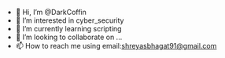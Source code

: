 - 👋 Hi, I’m @DarkCoffin
- 👀 I’m interested in cyber_security
- 🌱 I’m currently learning scripting
- 💞️ I’m looking to collaborate on ...
- 📫 How to reach me using email:shreyasbhagat91@gmail.com

<!---
shreyas2413/shreyas2413 is a ✨ special ✨ repository because its `README.md` (this file) appears on your GitHub profile.
You can click the Preview link to take a look at your changes.
--->

